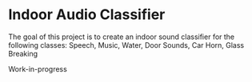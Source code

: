# Indoor Audio Classifier

The goal of this project is to create an indoor sound classifier for the following classes: Speech, Music, Water, Door Sounds, Car Horn, Glass Breaking

Work-in-progress
